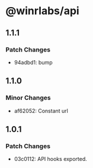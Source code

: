 # @winrlabs/api

## 1.1.1

### Patch Changes

- 94adbd1: bump

## 1.1.0

### Minor Changes

- af62052: Constant url

## 1.0.1

### Patch Changes

- 03c0112: API hooks exported.
